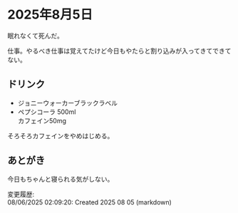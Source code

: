 # 2025年8月5日

眠れなくて死んだ。

仕事。やるべき仕事は覚えてたけど今日もやたらと割り込みが入ってきてできてない。

## ドリンク

- ジョニーウォーカーブラックラベル
- ペプシコーラ 500ml  
カフェイン50mg

そろそろカフェインをやめはじめる。

## あとがき

今日もちゃんと寝られる気がしない。

変更履歴:  
08/06/2025 02:09:20: Created 2025 08 05 (markdown)  
